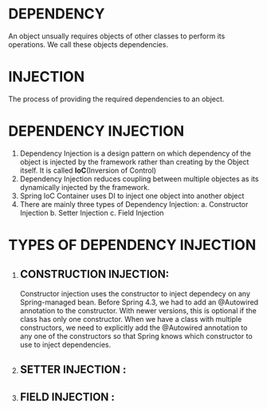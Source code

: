 DEPENDENCY 
===========
An object unsually requires objects of other classes to perform its operations. We call these objects dependencies.

INJECTION
===========
The process of providing the required dependencies to an object. 



DEPENDENCY INJECTION 
=====================
1. Dependency Injection is a design pattern on which dependency of the object is injected by the framework rather than creating by the Object itself. It is called **IoC**(Inversion of Control)
2. Dependency Injection reduces coupling between multiple objectes as its dynamically injected by the framework.
3. Spring IoC Container uses DI to inject one object into another object
4. There are mainly three types of Dependency Injection: 
  a. Constructor Injection
  b. Setter Injection
  c. Field Injection  


TYPES OF DEPENDENCY INJECTION
==============================
1. CONSTRUCTION INJECTION:
   -----------------------
    Constructor injection uses the constructor to inject dependecy on any Spring-managed bean.
   Before Spring 4.3, we had to add an @Autowired annotation to the constructor. With newer versions, this is optional if the class has only one constructor.
   When we have a class with multiple constructors, we need to explicitly add the @Autowired annotation to any one of the constructors so that Spring knows which constructor to use to inject dependencies.
   
3. SETTER INJECTION :
   ------------------

4. FIELD INJECTION :
   -----------------
